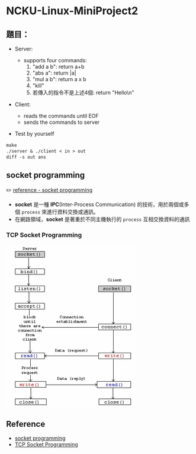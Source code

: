 # NCKU-Linux-MiniProject2

## 題目：

- Server:
  - supports four commands:
    1. "add a b": return a+b
    2. "abs a": return |a|
    3. "mul a b": return a x b
    4. "kill"
    5. 若傳入的指令不是上述4個: return "Hello\n"
- Client:
  - reads the commands until EOF
  - sends the commands to server

- Test by yourself

```bash=
make
./server & ./client < in > out
diff -s out ans
```

## socket programming

:pencil2: [reference - socket programming](https://github.com/davidleitw/socket)

- **socket** 是一種 **IPC**(Inter-Process Communication) 的技術，用於兩個或多個 `process` 來進行資料交換或通訊。
- 在網路領域，**socket** 是著重於不同主機執行的 `process` 互相交換資料的通訊

### TCP Socket Programming

![tcp communication](cqr4O2P.png)

## Reference

- [socket programming](https://github.com/davidleitw/socket)
- [TCP Socket Programming](http://zake7749.github.io/2015/03/17/SocketProgramming/)
